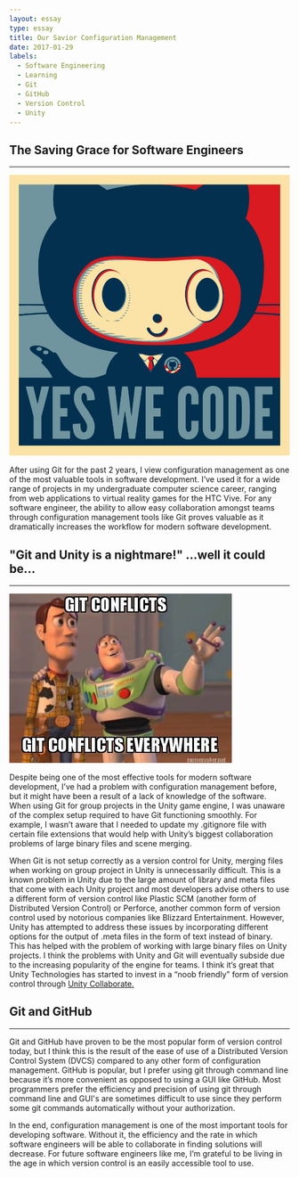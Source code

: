 ```yaml
---
layout: essay
type: essay
title: Our Savior Configuration Management
date: 2017-01-29
labels:
  - Software Engineering
  - Learning
  - Git
  - GitHub
  - Version Control
  - Unity
---
```

## The Saving Grace for Software Engineers
---
<img class="ui centered large image" src="../images/github.jpg">


After using Git for the past 2 years, I view configuration management as one of the most valuable tools in software development. I’ve used it for a wide range of projects in my undergraduate computer science career, ranging from web applications to virtual reality games for the HTC Vive. For any software engineer, the ability to allow easy collaboration amongst teams through configuration management tools like Git proves valuable as it dramatically increases the workflow for modern software development. 

## "Git and Unity is a nightmare!" ...well it could be...
---
<img class="ui centered image" src="../images/gitmeme.jpg">


Despite being one of the most effective tools for modern software development, I’ve had a problem with configuration management before, but it might have been a result of a lack of knowledge of the software. When using Git for group projects in the Unity game engine, I was unaware of the complex setup required to have Git functioning smoothly. For example, I wasn’t aware that I needed to update my .gitignore file with certain file extensions that would help with Unity’s biggest collaboration problems of large binary files and scene merging.

When Git is not setup correctly as a version control for Unity, merging files when working on group project in Unity is unnecessarily difficult. This is a known problem in Unity due to the large amount of library and meta files that come with each Unity project and most developers advise others to use a different form of version control like Plastic SCM (another form of Distributed Version Control) or Perforce, another common form of version control used by notorious companies like Blizzard Entertainment. However, Unity has attempted to address these issues by incorporating different options for the output of .meta files in the form of text instead of binary. This has helped with the problem of working with large binary files on Unity projects. I think the problems with Unity and Git will eventually subside due to the increasing popularity of the engine for teams. I think it’s great that Unity Technologies has started to invest in a “noob friendly” form of version control through [Unity Collaborate.](https://unity3d.com/services/collaborate)

## Git and GitHub
---
Git and GitHub have proven to be the most popular form of version control today, but I think this is the result of the ease of use of a Distributed Version Control System (DVCS) compared to any other form of configuration management. GitHub is popular, but I prefer using git through command line because it’s more convenient as opposed to using a GUI like GitHub. Most programmers prefer the efficiency and precision of using git through command line and GUI's are sometimes difficult to use since they perform some git commands automatically without your authorization. 

In the end, configuration management is one of the most important tools for developing software. Without it, the efficiency and the rate in which software engineers will be able to collaborate in finding solutions will decrease. For future software engineers like me, I’m grateful to be living in the age in which version control is an easily accessible tool to use.
